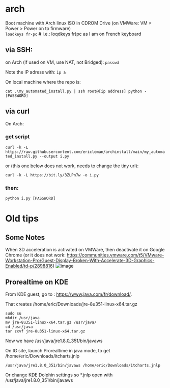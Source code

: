 # arch

 Boot machine with Arch linux ISO in CDROM Drive (on VMWare: VM > Power > Power on to firmware)  
`loadkeys fr-pc` # i.e.: loqdkeys fr)pc as I am on French keyboard

## via SSH:
on Arch (if used on VM, use NAT, not Bridged): 
`passwd`

Note the IP adress with:
`ip a`

On local machine where the repo is:

`cat .\my_automated_install.py | ssh root@[ip address] python - [PASSWORD]`

## via curl
On Arch:
### get script

`curl -k -L https://raw.githubusercontent.com/ericleman/archinstall/main/my_automated_install.py --output i.py`  

or (this one below does not work, needs to change the tiny url):

`curl -k -L https://bit.ly/3ZLPn7w -o i.py`  

### then:

`python i.py [PASSWORD]`


# Old tips
## Some Notes
When 3D acceleration is activated on VMWare, then deactivate it on Google Chrome (or it does not work: https://communities.vmware.com/t5/VMware-Workstation-Pro/Guest-Display-Broken-With-Accelerate-3D-Graphics-Enabled/td-p/2898816)
![image](https://user-images.githubusercontent.com/26767717/177496730-38f3be75-ae3c-4329-a49e-0002abfc595a.png)


## Prorealtime on KDE
From KDE guest, go to : https://www.java.com/fr/download/.

That creates /home/eric/Downloads/jre-8u351-linux-x64.tar.gz

```
sudo su
mkdir /usr/java
mv jre-8u351-linux-x64.tar.gz /usr/java/
cd /usr/java
tar zxvf jre-8u351-linux-x64.tar.gz
```

Now we have /usr/java/jre1.8.0_351/bin/javaws

On IG site, launch Prorealtime in java mode, to get /home/eric/Downloads/itcharts.jnlp

`/usr/java/jre1.8.0_351/bin/javaws /home/eric/Downloads/itcharts.jnlp`

Or change KDE Dolphin settings so *.jnlp open with /usr/java/jre1.8.0_351/bin/javaws


